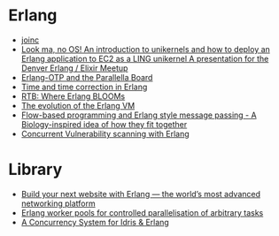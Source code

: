 Erlang
======
* [joinc](http://www.joinc.co.kr/modules/moniwiki/wiki.php/Site/Erlang)
* [Look ma, no OS! An introduction to unikernels and how to deploy an Erlang application to EC2 as a LING unikernel A presentation for the Denver Erlang / Elixir Meetup](http://slides.com/technolo-g/intro-to-unikernels-and-erlang-on-xen-ling-demo#/)
* [Erlang-OTP and the Parallella Board](https://www.parallella.org/2015/03/20/erlang-otp-and-the-parallella-board/)
* [Time and time correction in Erlang](http://www.erlang.org/doc/apps/erts/time_correction.html)
* [RTB: Where Erlang BLOOMs](http://ferd.ca/rtb-where-erlang-blooms.html)
* [The evolution of the Erlang VM](http://www.erlang-factory.com/upload/presentations/247/erlang_vm_1.pdf)
* [Flow-based programming and Erlang style message passing - A Biology-inspired idea of how they fit together](http://bionics.it/posts/flowbased-vs-erlang-message-passing)
* [Concurrent Vulnerability scanning with Erlang](https://lolware.net/2015/06/15/mass-vulnerability-scanning.html)

# Library
* [Build your next website with Erlang — the world’s most advanced networking platform](http://chicagoboss.org/)
* [Erlang worker pools for controlled parallelisation of arbitrary tasks](https://github.com/g-andrade/taskforce)
* [A Concurrency System for Idris & Erlang](http://lenary.co.uk/publications/dissertation/)